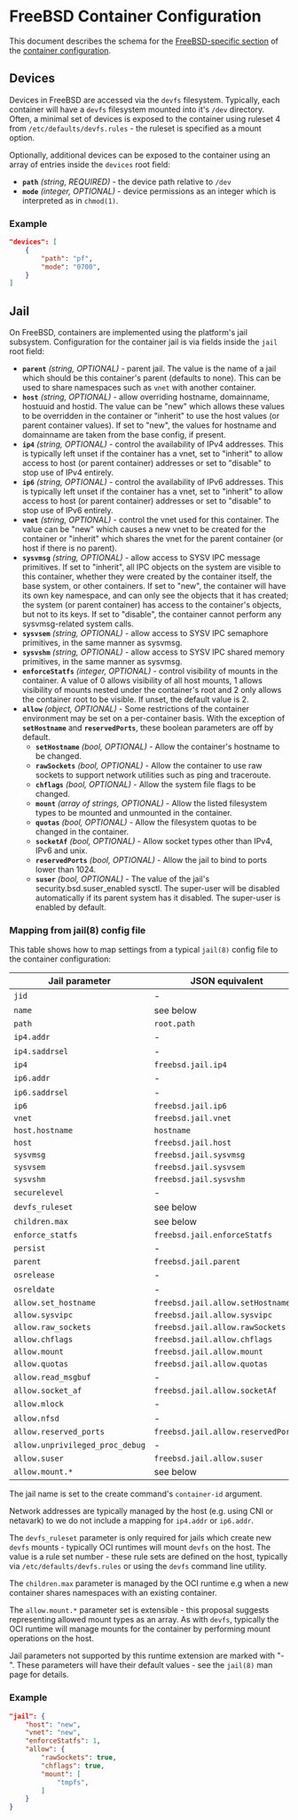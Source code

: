 # <a name="FreeBSDContainerConfiguration" />FreeBSD Container Configuration

This document describes the schema for the [FreeBSD-specific section](config.md#platform-specific-configuration) of the [container configuration](config.md).

## <a name="configFreeBSDDevices" />Devices

Devices in FreeBSD are accessed via the `devfs` filesystem. Typically, each container will have a `devfs` filesystem mounted into it's `/dev` directory. Often, a minimal set of devices is exposed to the container using ruleset 4 from `/etc/defaults/devfs.rules` - the ruleset is specified as a mount option.

Optionally, additional devices can be exposed to the container using an array of entries inside the `devices` root field:

* **`path`** _(string, REQUIRED)_ - the device path relative to `/dev`
* **`mode`** _(integer, OPTIONAL)_ - device permissions as an integer which is interpreted as in `chmod(1)`.

### Example
```json
"devices": [
	{
        "path": "pf",
        "mode": "0700",
    }
]
```

## <a name="configFreeBSDJail" />Jail

On FreeBSD, containers are implemented using the platform's jail subsystem. Configuration for the container jail is via fields inside the `jail` root field:

* **`parent`** _(string, OPTIONAL)_ - parent jail.
    The value is the name of a jail which should be this container's parent (defaults to none). This can be used to share namespaces such as `vnet` with another container.
* **`host`** _(string, OPTIONAL)_ - allow overriding hostname, domainname, hostuuid and hostid.
    The value can be "new" which allows these values to be overridden in the container or "inherit" to use the host values (or parent container values). If set to "new", the values for hostname and domainname are taken from the base config, if present.
* **`ip4`** _(string, OPTIONAL)_ - control the availability of IPv4 addresses.
    This is typically left unset if the container has a vnet, set to "inherit" to allow access to host (or parent container) addresses or set to "disable" to stop use of IPv4 entirely.
* **`ip6`** _(string, OPTIONAL)_ - control the availability of IPv6 addresses.
    This is typically left unset if the container has a vnet, set to "inherit" to allow access to host (or parent container) addresses or set to "disable" to stop use of IPv6 entirely.
* **`vnet`** _(string, OPTIONAL)_ - control the vnet used for this container.
    The value can be "new" which causes a new vnet to be created for the container or "inherit" which shares the vnet for the parent container (or host if there is no parent).
* **`sysvmsg`** _(string, OPTIONAL)_ - allow access to SYSV IPC message primitives.
    If set to "inherit", all IPC objects on the system are visible to this container, whether they were created by the container itself, the base system, or other containers.  If set to "new", the container will have its own key namespace, and can only see the objects that it has created; the system (or parent container) has access to the container's objects, but not to its keys.  If set to "disable", the container cannot perform any sysvmsg-related system calls.
* **`sysvsem`** _(string, OPTIONAL)_ - allow access to SYSV IPC semaphore primitives, in the same manner as sysvmsg.
* **`sysvshm`** _(string, OPTIONAL)_ - allow access to SYSV IPC shared memory primitives, in the same manner as sysvmsg.
* **`enforceStatfs`** _(integer, OPTIONAL)_ - control visibility of mounts in the container.
    A value of 0 allows visibility of all host mounts, 1 allows visibility of mounts nested under the container's root and 2 only allows the container root to be visible. If unset, the default value is 2.
* **`allow`** _(object, OPTIONAL)_ - Some restrictions of the container environment may be set on a per-container basis.  With the exception of **`setHostname`** and **`reservedPorts`**, these boolean parameters are off by default.
  - **`setHostname`** _(bool, OPTIONAL)_ - Allow the container's hostname to be changed.
  - **`rawSockets`** _(bool, OPTIONAL)_ - Allow the container to use raw sockets to support network utilities such as ping and traceroute.
  - **`chflags`** _(bool, OPTIONAL)_ - Allow the system file flags to be changed.
  - **`mount`** _(array of strings, OPTIONAL)_ - Allow the listed filesystem types to be mounted and unmounted in the container.
  - **`quotas`** _(bool, OPTIONAL)_ - Allow the filesystem quotas to be changed in the container.
  - **`socketAf`** _(bool, OPTIONAL)_ - Allow socket types other than IPv4, IPv6 and unix.
  - **`reservedPorts`** _(bool, OPTIONAL)_ - Allow the jail to bind to ports lower than 1024.
  - **`suser`** _(bool, OPTIONAL)_ - The value of the jail's security.bsd.suser_enabled sysctl. The super-user will be disabled automatically if its parent system has it disabled.  The super-user is enabled by default.

### Mapping from jail(8) config file

This table shows how to map settings from a typical `jail(8)` config file to the container configuration:

| Jail parameter   | JSON equivalent      |
| --------------   | -------------------- |
| `jid`            | -                    |
| `name`           | see below            |
| `path`           | `root.path`          |
| `ip4.addr`       | -                    |
| `ip4.saddrsel`   | -                    |
| `ip4`            | `freebsd.jail.ip4`   |
| `ip6.addr`       | -                    |
| `ip6.saddrsel`   | -                    |
| `ip6`            | `freebsd.jail.ip6`   |
| `vnet`           | `freebsd.jail.vnet`  |
| `host.hostname`  | `hostname`           |
| `host`           | `freebsd.jail.host`  |
| `sysvmsg`        | `freebsd.jail.sysvmsg` |
| `sysvsem`        | `freebsd.jail.sysvsem` |
| `sysvshm`        | `freebsd.jail.sysvshm` |
| `securelevel`    | -                    |
| `devfs_ruleset`  | see below            |
| `children.max`   | see below            |
| `enforce_statfs` | `freebsd.jail.enforceStatfs` |
| `persist`        | -                    |
| `parent`         | `freebsd.jail.parent`  |
| `osrelease`      | -                    |
| `osreldate`      | -                    |
| `allow.set_hostname` | `freebsd.jail.allow.setHostname` |
| `allow.sysvipc`  | `freebsd.jail.allow.sysvipc` |
| `allow.raw_sockets`  | `freebsd.jail.allow.rawSockets` |
| `allow.chflags`  | `freebsd.jail.allow.chflags` |
| `allow.mount`    | `freebsd.jail.allow.mount` |
| `allow.quotas`    | `freebsd.jail.allow.quotas` |
| `allow.read_msgbuf` | -                       |
| `allow.socket_af` | `freebsd.jail.allow.socketAf` |
| `allow.mlock`    | - |
| `allow.nfsd`     | - |
| `allow.reserved_ports` | `freebsd.jail.allow.reservedPorts` |
| `allow.unprivileged_proc_debug` | - |
| `allow.suser`    | `freebsd.jail.allow.suser` |
| `allow.mount.*`  | see below            |

The jail name is set to the create command's `container-id` argument.

Network addresses are typically managed by the host (e.g. using CNI or netavark) to we do not include a mapping for `ip4.addr` or `ip6.addr`.

The `devfs_ruleset` parameter is only required for jails which create new `devfs` mounts - typically OCI runtimes will mount `devfs` on the host. The value is a rule set number - these rule sets are defined on the host, typically via `/etc/defaults/devfs.rules` or using the `devfs` command line utility.

The `children.max` parameter is managed by the OCI runtime e.g when a new container shares namespaces with an existing container.

The `allow.mount.*` parameter set is extensible - this proposal suggests representing allowed mount types as an array. As with `devfs`, typically the OCI runtime will manage mounts for the container by performing mount operations on the host.

Jail parameters not supported by this runtime extension are marked with "-". These parameters will have their default values - see the `jail(8)` man page for details.

### Example
```json
"jail": {
    "host": "new",
    "vnet": "new",
    "enforceStatfs": 1,
	"allow": {
		"rawSockets": true,
		"chflags": true,
		"mount": [
			"tmpfs",
		]
	}
}
```
